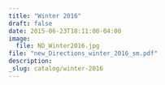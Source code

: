 ```yaml
---
title: "Winter 2016"
draft: false
date: 2015-06-23T18:11:00-04:00
image:
  file: ND_Winter2016.jpg
file: "new_Directions_winter_2016_sm.pdf"
description:
_slug: catalog/winter-2016
---
```

